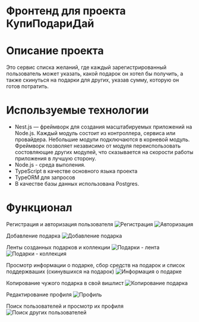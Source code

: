 # Фронтенд для проекта КупиПодариДай

# Описание проекта
Это сервис списка желаний, где каждый зарегистрированный пользователь может указать, какой подарок он хотел бы получить, а также скинуться на подарки для других, указав сумму, которую он готов потратить.

# Используемые технологии
- Nest.js — фреймворк для создания масштабируемых приложений на Node.js. Каждый модуль состоит из контроллера, сервиса или провайдера. Небольшие модули подключаются в корневой модуль. Фреймворк позволяет независимо от модуля переиспользовать состовляющие других модулей, что сказывается на скорости работы приложения в лучшую сторону.
- Node.js - среда выполения.
- TypeScript в качестве основного языка проекта
- TypeORM для запросов
- В качестве базы данных использована Postgres.

# Функционал
Регистрация и авторизация пользователя
![Регистрация](https://github.com/KristinaYandex/kupipodariday-backend/assets/115872997/78366ed5-f076-4013-8b00-c13750cc3b10)
![Авторизация](https://github.com/KristinaYandex/kupipodariday-backend/assets/115872997/370d516b-8b63-4fc5-9de4-52c93a1cf69c)

Добавление подарка
![Добавление подарка](https://github.com/KristinaYandex/kupipodariday-backend/assets/115872997/ddb6d91c-5049-4090-b203-2a0cc784290e)

Ленты созданных подарков и коллекции
![Подарки - лента](https://github.com/KristinaYandex/kupipodariday-backend/assets/115872997/7a4d1627-4034-4a7e-b544-90e0964c5833)
![Подарки - коллекция](https://github.com/KristinaYandex/kupipodariday-backend/assets/115872997/6269324e-92cd-4e16-a3be-903025cc034d)

Просмотр информации о подарке, сбор средств на подарок и список поддержваших (скинувшихся на подарок)
![Информация о подарке](https://github.com/KristinaYandex/kupipodariday-backend/assets/115872997/ae17ed02-7586-4ce2-8266-4447021d099f)

Копирование чужого подарка в свой вишлист
![Копирование подарка](https://github.com/KristinaYandex/kupipodariday-backend/assets/115872997/89e8bb8f-4a08-496c-9464-ae4402ac7e62)

Редактирование профиля
![Профиль](https://github.com/KristinaYandex/kupipodariday-backend/assets/115872997/596d8898-c560-425e-915b-5737b626c9e8)

Поиск пользователей и просмотр их профиля
![Поиск других пользователей](https://github.com/KristinaYandex/kupipodariday-backend/assets/115872997/4e4910fe-f2f6-49b0-a4c9-57c57eae7419)
